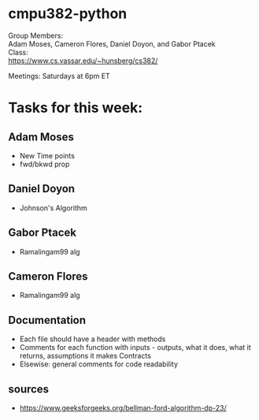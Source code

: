 # cmpu382-python
Group Members:  
Adam Moses, Cameron Flores, Daniel Doyon, and Gabor Ptacek  
Class:  
https://www.cs.vassar.edu/~hunsberg/cs382/

Meetings: Saturdays at 6pm ET
# Tasks for this week:

## Adam Moses
- New Time points
- fwd/bkwd prop

## Daniel Doyon
- Johnson's Algorithm

##  Gabor Ptacek
- Ramalingam99 alg

##  Cameron Flores
- Ramalingam99 alg

## Documentation

- Each file should have a header with methods
- Comments for each function with inputs - outputs, what it does, what it returns, assumptions it makes
        Contracts
- Elsewise: general comments for code readability

## sources
- https://www.geeksforgeeks.org/bellman-ford-algorithm-dp-23/
